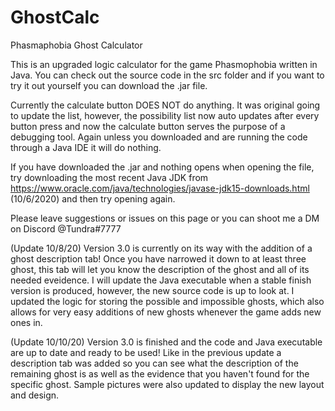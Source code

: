# GhostCalc
Phasmaphobia Ghost Calculator 

This is an upgraded logic calculator for the game Phasmophobia written in Java. You can check out the source code in the src folder and if you want to try it out yourself you can download the .jar file.

Currently the calculate button DOES NOT do anything. It was original going to update the list, however, the possibility list now auto updates after every button press and now the calculate button serves the purpose of a debugging tool. Again unless you downloaded and are running the code through a Java IDE it will do nothing.

If you have downloaded the .jar and nothing opens when opening the file, try downloading the most recent Java JDK from https://www.oracle.com/java/technologies/javase-jdk15-downloads.html (10/6/2020) and then try opening again.

Please leave suggestions or issues on this page or you can shoot me a DM on Discord @Tundra#7777 

(Update 10/8/20) Version 3.0 is currently on its way with the addition of a ghost description tab! Once you have narrowed it down to at least three ghost, this tab will let you know the description of the ghost and all of its needed eveidence. I will update the Java executable when a stable finish version is produced, however, the new source code is up to look at. I updated the logic for storing the possible and impossible ghosts, which also allows for very easy additions of new ghosts whenever the game adds new ones in.

(Update 10/10/20) Version 3.0 is finished and the code and Java executable are up to date and ready to be used! Like in the previous update a description tab was added so you can see what the description of the remaining ghost is as well as the evidence that you haven't found for the specific ghost. Sample pictures were also updated to display the new layout and design.

